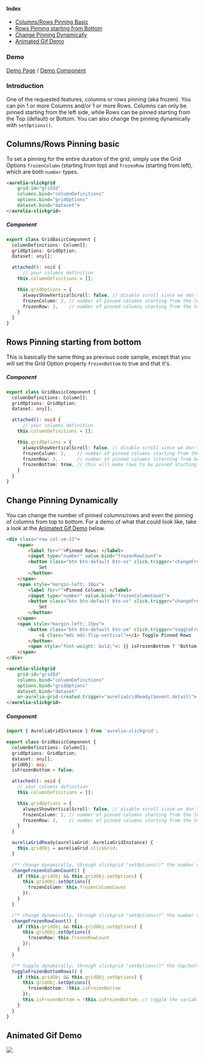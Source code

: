 #### Index
- [Columns/Rows Pinning Basic](#columnsrows-pinning-basic)
- [Rows Pinning starting from Bottom](#rows-pinning-starting-from-bottom)
- [Change Pinning Dynamically](#change-pinning-dynamically)
- [Animated Gif Demo](#animated-gif-demo)

### Demo
[Demo Page](https://ghiscoding.github.io/aurelia-slickgrid/#/slickgrid/example20) / [Demo Component](https://github.com/ghiscoding/aurelia-slickgrid/blob/master/doc/github-demo/src/examples/slickgrid/example20.ts)

### Introduction
One of the requested features, columns or rows pinning (aka frozen). You can pin 1 or more Columns and/or 1 or more Rows. Columns can only be pinned starting from the left side, while Rows can be pinned starting from the Top (default) or Bottom. You can also change the pinning dynamically with `setOptions()`.

## Columns/Rows Pinning basic
To set a pinning for the entire duration of the grid, simply use the Grid Options `frozenColumn` (starting from top) and `frozenRow` (starting from left), which are both `number` types.

```html
<aurelia-slickgrid
    grid-id="gridId"
    columns.bind="columnDefinitions"
    options.bind="gridOptions"
    dataset.bind="dataset">
</aurelia-slickgrid>
```

##### Component
```typescript
export class GridBasicComponent {
  columnDefinitions: Column[];
  gridOptions: GridOption;
  dataset: any[];

  attached(): void {
      // your columns definition
    this.columnDefinitions = [];

    this.gridOptions = {
      alwaysShowVerticalScroll: false, // disable scroll since we don't want it to show on the left pinned columns
      frozenColumn: 2, // number of pinned columns starting from the left
      frozenRow: 3,    // number of pinned columns starting from the top
    }
  }
}
```

## Rows Pinning starting from bottom
This is basically the same thing as previous code sample, except that you will set the Grid Option property `frozenBottom` to true and that it's.
##### Component
```typescript
export class GridBasicComponent {
  columnDefinitions: Column[];
  gridOptions: GridOption;
  dataset: any[];

  attached(): void {
      // your columns definition
    this.columnDefinitions = [];

    this.gridOptions = {
      alwaysShowVerticalScroll: false, // disable scroll since we don't want it to show on the left pinned columns
      frozenColumn: 2,    // number of pinned columns starting from the left
      frozenRow: 3,       // number of pinned columns (starting from bottom with next property)
      frozenBottom: true, // this will make rows to be pinned starting from the bottom and the number of rows will be 3
    }
  }
}
```

## Change Pinning Dynamically
You can change the number of pinned columns/rows and even the pinning of columns from top to bottom. For a demo of what that could look like, take a look at the [Animated Gif Demo](#animated-gif-demo) below.

```html
<div class="row col-sm-12">
    <span>
        <label for="">Pinned Rows: </label>
        <input type="number" value.bind="frozenRowCount">
        <button class="btn btn-default btn-xs" click.trigger="changeFrozenRowCount()">
            Set
        </button>
    </span>
    <span style="margin-left: 10px">
        <label for="">Pinned Columns: </label>
        <input type="number" value.bind="frozenColumnCount">
        <button class="btn btn-default btn-xs" click.trigger="changeFrozenColumnCount()">
            Set
        </button>
    </span>
    <span style="margin-left: 15px">
        <button class="btn btn-default btn-sm" click.trigger="toggleFrozenBottomRows()">
            <i class="mdi mdi-flip-vertical"></i> Toggle Pinned Rows
        </button>
        <span style="font-weight: bold;">: {{ isFrozenBottom ? 'Bottom' : 'Top' }}</span>
    </span>
</div>

<aurelia-slickgrid
    grid-id="gridId"
    columns.bind="columnDefinitions"
    options.bind="gridOptions"
    dataset.bind="dataset"
    on-aurelia-grid-created.trigger="aureliaGridReady($event.detail)">
</aurelia-slickgrid>
```

##### Component
```ts
import { AureliaGridInstance } from 'aurelia-slickgrid';

export class GridBasicComponent {
  columnDefinitions: Column[];
  gridOptions: GridOption;
  dataset: any[];
  gridObj: any;
  isFrozenBottom = false;

  attached(): void {
    // your columns definition
    this.columnDefinitions = [];

    this.gridOptions = {
      alwaysShowVerticalScroll: false, // disable scroll since we don't want it to show on the left pinned columns
      frozenColumn: 2, // number of pinned columns starting from the left
      frozenRow: 3,    // number of pinned columns starting from the top
    }
  }

  aureliaGridReady(aureliaGrid: AureliaGridInstance) {
    this.gridObj = aureliaGrid.slickGrid;
  }

  /** change dynamically, through slickgrid "setOptions()" the number of pinned columns */
  changeFrozenColumnCount() {
    if (this.gridObj && this.gridObj.setOptions) {
      this.gridObj.setOptions({
        frozenColumn: this.frozenColumnCount
      });
    }
  }

  /** change dynamically, through slickgrid "setOptions()" the number of pinned rows */
  changeFrozenRowCount() {
    if (this.gridObj && this.gridObj.setOptions) {
      this.gridObj.setOptions({
        frozenRow: this.frozenRowCount
      });
    }
  }

  /** toggle dynamically, through slickgrid "setOptions()" the top/bottom pinned location */
  toggleFrozenBottomRows() {
    if (this.gridObj && this.gridObj.setOptions) {
      this.gridObj.setOptions({
        frozenBottom: !this.isFrozenBottom
      });
      this.isFrozenBottom = !this.isFrozenBottom; // toggle the variable
    }
  }
}
```

## Animated Gif Demo
![](https://user-images.githubusercontent.com/643976/50852303-28d57c80-134d-11e9-859c-aeb55af24c24.gif)
